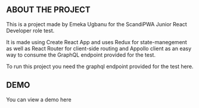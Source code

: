 ## ABOUT THE PROJECT
This is a project made by Emeka Ugbanu for the ScandiPWA Junior React Developer role test.

It is made using Create React App and uses Redux for state-manegement as well as React Router for client-side routing and Appollo client as an easy way to consume the GraphQL endpoint provided for the test.

To run this project you need the graphql endpoint provided for the test here.

## DEMO
 You can view a demo here
